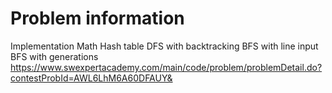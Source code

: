 # Problem information

Implementation
Math
Hash table
DFS with backtracking
BFS with line input
BFS with generations
https://www.swexpertacademy.com/main/code/problem/problemDetail.do?contestProbId=AWL6LhM6A60DFAUY&
